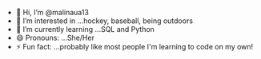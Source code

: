 - 👋 Hi, I’m @malinaua13
- 👀 I’m interested in ...hockey, baseball, being outdoors
- 🌱 I’m currently learning ...SQL and Python
- 😄 Pronouns: ...She/Her
- ⚡ Fun fact: ...probably like most people I'm learning to code on my own!

<!---
malinaua13/malinaua13 is a ✨ special ✨ repository because its `README.md` (this file) appears on your GitHub profile.
You can click the Preview link to take a look at your changes.
--->
